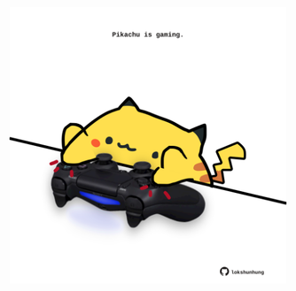 <!-- built at 06/09/2024, 08:00:48 UTC -->
<p align="center">
  <img width="500" height="500" src="./ReadmeImage.svg">
</p>
